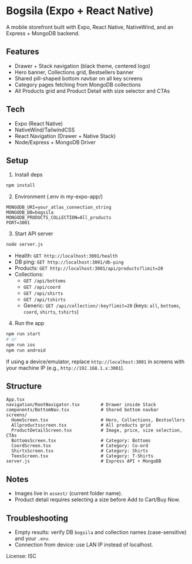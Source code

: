 # Bogsila (Expo + React Native)

A mobile storefront built with Expo, React Native, NativeWind, and an Express + MongoDB backend.

## Features
- Drawer + Stack navigation (black theme, centered logo)
- Hero banner, Collections grid, Bestsellers banner
- Shared pill-shaped bottom navbar on all key screens
- Category pages fetching from MongoDB collections
- All Products grid and Product Detail with size selector and CTAs

## Tech
- Expo (React Native)
- NativeWind/TailwindCSS
- React Navigation (Drawer + Native Stack)
- Node/Express + MongoDB Driver

## Setup

1) Install deps
```bash
npm install
```

2) Environment (.env in my-expo-app/)
```env
MONGODB_URI=your_atlas_connection_string
MONGODB_DB=bogsila
MONGODB_PRODUCTS_COLLECTION=All_products
PORT=3001
```

3) Start API server
```bash
node server.js
```
- Health: `GET http://localhost:3001/health`
- DB ping: `GET http://localhost:3001/db-ping`
- Products: `GET http://localhost:3001/api/products?limit=20`
- Collections:
  - `GET /api/bottoms`
  - `GET /api/coord`
  - `GET /api/shirts`
  - `GET /api/tshirts`
  - Generic: `GET /api/collection/:key?limit=20` (keys: `all`, `bottoms`, `coord`, `shirts`, `tshirts`)

4) Run the app
```bash
npm run start
# or
npm run ios
npm run android
```
If using a device/emulator, replace `http://localhost:3001` in screens with your machine IP (e.g., `http://192.168.1.x:3001`).

## Structure
```
App.tsx
navigation/RootNavigator.tsx        # Drawer inside Stack
components/BottomNav.tsx            # Shared bottom navbar
screens/
  HomeScreen.tsx                    # Hero, Collections, Bestsellers
  Allproductsscreen.tsx             # All products grid
  ProductDetailScreen.tsx           # Image, price, size selection, CTAs
  BottomsScreen.tsx                 # Category: Bottoms
  CoordScreen.tsx                   # Category: Co-ord
  ShirtsScreen.tsx                  # Category: Shirts
  TeesScreen.tsx                    # Category: T-Shirts
server.js                           # Express API + MongoDB
```

## Notes
- Images live in `assest/` (current folder name).
- Product detail requires selecting a size before Add to Cart/Buy Now.

## Troubleshooting
- Empty results: verify DB `bogsila` and collection names (case-sensitive) and your `.env`.
- Connection from device: use LAN IP instead of localhost.

License: ISC

